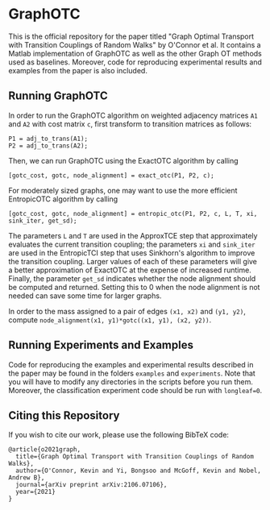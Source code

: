 # GraphOTC
 
This is the official repository for the paper titled "Graph Optimal Transport with Transition Couplings of Random Walks" by O'Connor et al. It contains a Matlab implementation of GraphOTC as well as the other Graph OT methods used as baselines. Moreover, code for reproducing experimental results and examples from the paper is also included.

## Running GraphOTC
In order to run the GraphOTC algorithm on weighted adjacency matrices `A1` and `A2` with cost matrix `c`, first transform to transition matrices as follows:
```
P1 = adj_to_trans(A1);
P2 = adj_to_trans(A2);
```
Then, we can run GraphOTC using the ExactOTC algorithm by calling
```
[gotc_cost, gotc, node_alignment] = exact_otc(P1, P2, c);
```
For moderately sized graphs, one may want to use the more efficient EntropicOTC algorithm by calling
```
[gotc_cost, gotc, node_alignment] = entropic_otc(P1, P2, c, L, T, xi, sink_iter, get_sd);
```
The parameters `L` and `T` are used in the ApproxTCE step that approximately evaluates the current transition coupling; the parameters `xi` and `sink_iter` are used in the EntropicTCI step that uses Sinkhorn's algorithm to improve the transition coupling. Larger values of each of these parameters will give a better approximation of ExactOTC at the expense of increased runtime. Finally, the parameter `get_sd` indicates whether the node alignment should be computed and returned. Setting this to 0 when the node alignment is not needed can save some time for larger graphs.

In order to the mass assigned to a pair of edges `(x1, x2)` and `(y1, y2)`, compute `node_alignment(x1, y1)*gotc((x1, y1), (x2, y2))`.

## Running Experiments and Examples
Code for reproducing the examples and experimental results described in the paper may be found in the folders `examples` and `experiments`. Note that you will have to modify any directories in the scripts before you run them. Moreover, the classification experiment code should be run with `longleaf=0`.

## Citing this Repository
If you wish to cite our work, please use the following BibTeX code:
```
@article{o2021graph,
  title={Graph Optimal Transport with Transition Couplings of Random Walks},
  author={O'Connor, Kevin and Yi, Bongsoo and McGoff, Kevin and Nobel, Andrew B},
  journal={arXiv preprint arXiv:2106.07106},
  year={2021}
}
```
